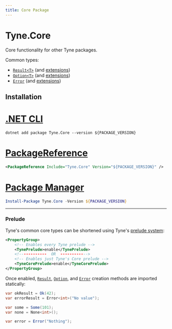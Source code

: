 ```yaml
---
title: Core Package
---
```


# Tyne.Core
Core functionality for other Tyne packages.

Common types:
- [`Result<T>`](xref:Tyne.Result`1) (and [extensions](xref:Tyne.ResultExtensions))
- [`Option<T>`](xref:Tyne.Option`1) (and [extensions](xref:Tyne.OptionExtensions))
- [`Error`](xref:Tyne.Error) (and [extensions](xref:Tyne.ErrorExtensions))

## Installation

<div class="package-installation">

# [.NET CLI](#tab/dotnet-cli)
```shell
dotnet add package Tyne.Core --version ${PACKAGE_VERSION}
```
# [PackageReference](#tab/package-reference)
```xml
<PackageReference Include="Tyne.Core" Version="${PACKAGE_VERSION}" />
```
# [Package Manager](#tab/package-manager)
```powershell
Install-Package Tyne.Core -Version ${PACKAGE_VERSION}
```
---

</div>

### Prelude
Tyne's common core types can be shortened using Tyne's [prelude system](../preludes.md):

```xml
<PropertyGroup>
    <!-- Enables every Tyne prelude -->
    <TynePrelude>enable</TynePrelude>
    <!------------  OR  ------------>
    <!-- Enables just Tyne's Core prelude -->
    <TyneCorePrelude>enable</TyneCorePrelude>
</PropertyGroup>
```

Once enabled, [`Result`](xref:Tyne.Result), [`Option`](xref:Tyne.Option), and [`Error`](xref:Tyne.Error) creation methods are imported statically:

```cs
var okResult = Ok(42);
var errorResult = Error<int>("No value");

var some = Some(101);
var none = None<int>();

var error = Error("Nothing");
```
